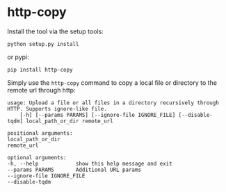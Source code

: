 # http-copy

Install the tool via the setup tools:

    python setup.py install

or pypi:

    pip install http-copy

Simply use the `http-copy` command to copy a local file or directory to the remote url through http:

    usage: Upload a file or all files in a directory recursively through HTTP. Supports ignore-like file.
        [-h] [--params PARAMS] [--ignore-file IGNORE_FILE] [--disable-tqdm] local_path_or_dir remote_url

    positional arguments:
    local_path_or_dir
    remote_url

    optional arguments:
    -h, --help            show this help message and exit
    --params PARAMS       Additional URL params
    --ignore-file IGNORE_FILE
    --disable-tqdm